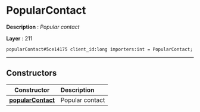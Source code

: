 # PopularContact

**Description** : *Popular contact*

**Layer** : 211

```tl
popularContact#5ce14175 client_id:long importers:int = PopularContact;
```

---

## Constructors

| Constructor | Description |
| :---: | :--- |
| [**popularContact**](constructor/popularContact) | Popular contact |